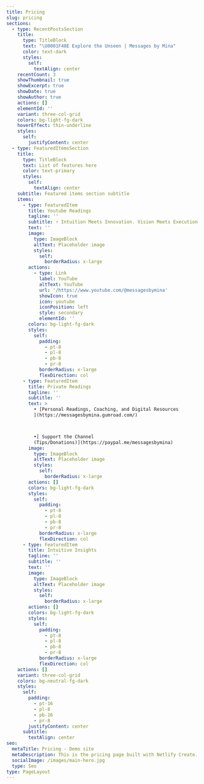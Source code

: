 ```yaml
---
title: Pricing
slug: pricing
sections:
  - type: RecentPostsSection
    title:
      type: TitleBlock
      text: "\U0001F48E Explore the Unseen | Messages by Mina"
      color: text-dark
      styles:
        self:
          textAlign: center
    recentCount: 3
    showThumbnail: true
    showExcerpt: true
    showDate: true
    showAuthor: true
    actions: []
    elementId: ''
    variant: three-col-grid
    colors: bg-light-fg-dark
    hoverEffect: thin-underline
    styles:
      self:
        justifyContent: center
  - type: FeaturedItemsSection
    title:
      type: TitleBlock
      text: List of features here
      color: text-primary
      styles:
        self:
          textAlign: center
    subtitle: Featured items section subtitle
    items:
      - type: FeaturedItem
        title: Youtube Readings
        tagline: ''
        subtitle: ⚡ Intuition Meets Innovation. Vision Meets Execution. ⚡
        text: ''
        image:
          type: ImageBlock
          altText: Placeholder image
          styles:
            self:
              borderRadius: x-large
        actions:
          - type: Link
            label: YouTube
            altText: YouTube
            url: '/https://www.youtube.com/@messagesbymina'
            showIcon: true
            icon: youtube
            iconPosition: left
            style: secondary
            elementId: ''
        colors: bg-light-fg-dark
        styles:
          self:
            padding:
              - pt-8
              - pl-8
              - pb-8
              - pr-8
            borderRadius: x-large
            flexDirection: col
      - type: FeaturedItem
        title: Private Readings
        tagline: ''
        subtitle: ''
        text: >
          • [Personal Readings, Coaching, and Digital Resources
          ](https://messagesbymina.gumroad.com/)



          •[ Support the Channel
          (Tips/Donations)](https://paypal.me/messagesbymina)
        image:
          type: ImageBlock
          altText: Placeholder image
          styles:
            self:
              borderRadius: x-large
        actions: []
        colors: bg-light-fg-dark
        styles:
          self:
            padding:
              - pt-8
              - pl-8
              - pb-8
              - pr-8
            borderRadius: x-large
            flexDirection: col
      - type: FeaturedItem
        title: Intuitive Insights
        tagline: ''
        subtitle: ''
        text: ''
        image:
          type: ImageBlock
          altText: Placeholder image
          styles:
            self:
              borderRadius: x-large
        actions: []
        colors: bg-light-fg-dark
        styles:
          self:
            padding:
              - pt-8
              - pl-8
              - pb-8
              - pr-8
            borderRadius: x-large
            flexDirection: col
    actions: []
    variant: three-col-grid
    colors: bg-neutral-fg-dark
    styles:
      self:
        padding:
          - pt-16
          - pl-8
          - pb-16
          - pr-8
        justifyContent: center
      subtitle:
        textAlign: center
seo:
  metaTitle: Pricing - Demo site
  metaDescription: This is the pricing page built with Netlify Create.
  socialImage: /images/main-hero.jpg
  type: Seo
type: PageLayout
---
```

